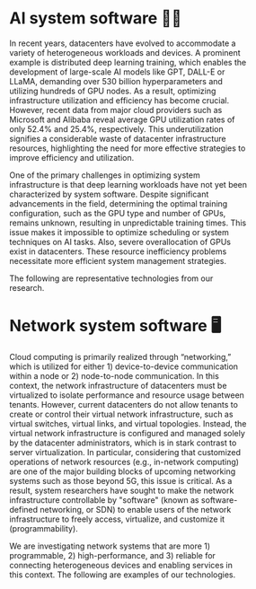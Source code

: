 
<div style="padding: 40px;">
  <h1><strong>AI system software 🤹🏻</strong></h1>

  <p>In recent years, datacenters have evolved to accommodate a variety of heterogeneous workloads and devices. A prominent example is distributed deep learning training, which enables the development of large-scale AI models like GPT, DALL-E or LLaMA, demanding over 530 billion hyperparameters and utilizing hundreds of GPU nodes. As a result, optimizing infrastructure utilization and efficiency has become crucial. However, recent data from major cloud providers such as Microsoft and Alibaba reveal average GPU utilization rates of only 52.4% and 25.4%, respectively. This underutilization signifies a considerable waste of datacenter infrastructure resources, highlighting the need for more effective strategies to improve efficiency and utilization.

  One of the primary challenges in optimizing system infrastructure is that deep learning workloads have not yet been characterized by system software. Despite significant advancements in the field, determining the optimal training configuration, such as the GPU type and number of GPUs, remains unknown, resulting in unpredictable training times. This issue makes it impossible to optimize scheduling or system techniques on AI tasks. Also, severe overallocation of GPUs exist in datacenters. These resource inefficiency problems necessitate more efficient system management strategies.

  The following are representative technologies from our research.</p>

  <h1><strong>Network system software 🖥️</strong></h1>

  <p>Cloud computing is primarily realized through “networking,” which is utilized for either 1) device-to-device communication within a node or 2) node-to-node communication. In this context, the network infrastructure of datacenters must be virtualized to isolate performance and resource usage between tenants. However, current datacenters do not allow tenants to create or control their virtual network infrastructure, such as virtual switches, virtual links, and virtual topologies. Instead, the virtual network infrastructure is configured and managed solely by the datacenter administrators, which is in stark contrast to server virtualization. In particular, considering that customized operations of network resources (e.g., in-network computing) are one of the major building blocks of upcoming networking systems such as those beyond 5G, this issue is critical. As a result, system researchers have sought to make the network infrastructure controllable by "software" (known as software-defined networking, or SDN) to enable users of the network infrastructure to freely access, virtualize, and customize it (programmability).

  We are investigating network systems that are more 1) programmable, 2) high-performance, and 3) reliable for connecting heterogeneous devices and enabling services in this context. The following are examples of our technologies.</p>
</div>



<!-- ---
title: Tour
date: 2022-10-24

type: landing

sections:
  - block: slider
    content:
      slides:
      - title: 👋 Research
        content: 
        align: center
        # background:
        #   image:
        #     filename: coders.jpg
        #     filters:
        #       brightness: 0.7
        #   position: right
        #   color: '#666'
      # - title: Lunch & Learn ☕️
      #   content: 'Share your knowledge with the group and explore exciting new topics together!'
      #   align: left
      #   background:
      #     image:
      #       filename: contact.jpg
      #       filters:
      #         brightness: 0.7
      #     position: center
      #     color: '#555'
      # - title: World-Class Semiconductor Lab
      #   content: 'Just opened last month!'
      #   align: right
      #   background:
      #     image:
      #       filename: welcome.jpg
      #       filters:
      #         brightness: 0.5
      #     position: center
      #     color: '#333'
      #   link:
      #     icon: graduation-cap
      #     icon_pack: fas
      #     text: Join Us
      #     url: ../contact/
    # design:
    #   # Slide height is automatic unless you force a specific height (e.g. '400px')
    #   slide_height: ''
    #   is_fullscreen: false
    #   # Automatically transition through slides?
    #   loop: false
    #   # Duration of transition between slides (in ms)
    #   interval: 2000
--- -->
